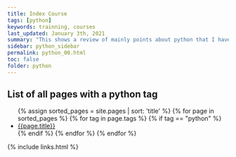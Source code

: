 ```yaml
---
title: Index Course
tags: [python]
keywords: trainning, courses
last_updated: January 3th, 2021
summary: "This shows a review of mainly points about python that I have considered"
sidebar: python_sidebar
permalink: python_00.html
toc: false
folder: python
---
```


## List of all pages with a python tag

<ul>
{% assign sorted_pages = site.pages | sort: 'title' %}
{% for page in sorted_pages %}
{% for tag in page.tags %}
{% if tag == "python" %}
<li><a href="{{ page.url | remove: "/"}}">{{page.title}}</a></li>
{% endif %}
{% endfor %}
{% endfor %}
</ul>

{% include links.html %}
